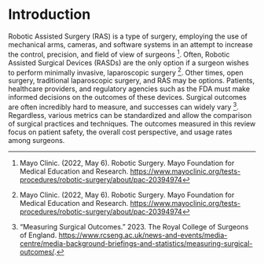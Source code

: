 # Introduction

Robotic Assisted Surgery (RAS) is a type of surgery, employing the use of mechanical arms, cameras, and software systems in an attempt to increase the control, precision, and field of view of surgeons [^1]. Often, Robotic Assisted Surgical Devices (RASDs) are the only option if a surgeon wishes to perform minimally invasive, laparoscopic surgery [^1]. Other times, open surgery, traditional laparoscopic surgery, and RAS may be options. Patients, healthcare providers, and regulatory agencies such as the FDA must make informed decisions on the outcomes of these devices. Surgical outcomes are often incredibly hard to measure, and successes can widely vary [^2]. Regardless, various metrics can be standardized and allow the comparison of surgical practices and techniques. The outcomes measured in this review focus on patient safety, the overall cost perspective, and usage rates among surgeons.

[^1]: Mayo Clinic. (2022, May 6). Robotic Surgery. Mayo Foundation for Medical Education and Research. https://www.mayoclinic.org/tests-procedures/robotic-surgery/about/pac-20394974

[^2]: “Measuring Surgical Outcomes.” 2023. The Royal College of Surgeons of England. https://www.rcseng.ac.uk/news-and-events/media-centre/media-background-briefings-and-statistics/measuring-surgical-outcomes/. 
